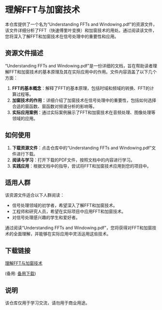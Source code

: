# 理解FFT与加窗技术

本仓库提供了一个名为“Understanding FFTs and Windowing.pdf”的资源文件，该文件详细分析了FFT（快速傅里叶变换）和加窗技术的用处。通过阅读该文件，您将深入了解FFT和加窗技术在信号处理中的重要性和应用。

## 资源文件描述

“Understanding FFTs and Windowing.pdf”是一份详细的文档，旨在帮助读者理解FFT和加窗技术的基本原理及其在实际应用中的作用。文件内容涵盖了以下几个方面：

1. **FFT的基本概念**：解释了FFT的基本原理，包括时域和频域的转换、FFT的计算过程等。
2. **加窗技术的作用**：详细介绍了加窗技术在信号处理中的重要性，包括如何选择合适的窗函数、窗函数对频谱分析的影响等。
3. **实际应用案例**：通过实际案例展示了FFT和加窗技术在音频处理、图像处理等领域的应用。

## 如何使用

1. **下载资源文件**：点击仓库中的“Understanding FFTs and Windowing.pdf”文件进行下载。
2. **阅读与学习**：打开下载的PDF文件，按照文档中的内容进行学习。
3. **实践应用**：根据文档中的指导，尝试将FFT和加窗技术应用到您的项目中。

## 适用人群

该资源文件适合以下人群阅读：

- 信号处理领域的初学者，希望深入了解FFT和加窗技术。
- 工程师和研究人员，希望在实际项目中应用FFT和加窗技术。
- 对信号处理感兴趣的学生和爱好者。

通过阅读“Understanding FFTs and Windowing.pdf”，您将获得对FFT和加窗技术的全面理解，并能够在实际应用中灵活运用这些技术。

## 下载链接
[理解FFT与加窗技术](https://pan.quark.cn/s/f5c1368e72b8) 

(备用: [备用下载](https://pan.baidu.com/s/1RfGV1P8rwLzAltvrYO5HDA?pwd=1234))

## 说明

该仓库仅用于学习交流，请勿用于商业用途。
